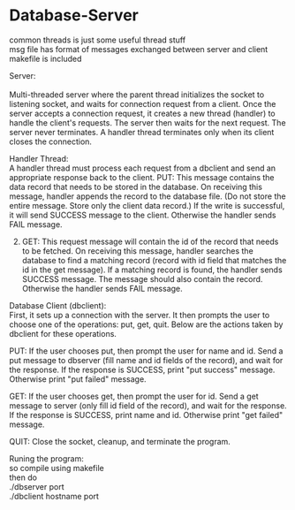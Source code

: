 # Database-Server
common threads is just some useful thread stuff <br />
msg file has format of messages exchanged between server and client <br />
makefile is included <br />

Server: <br /> <br />
Multi-threaded server where the parent thread initializes the socket to listening socket, and waits for connection request from a client. Once the server accepts a connection request, it creates a new thread (handler) to handle the client's requests. The server then waits for the next request. The server never terminates. A handler thread terminates only when its client closes the connection. 

Handler Thread: <br />
A handler thread must process each request from a dbclient and send an appropriate response back to the client. 
PUT: This message contains the data record that needs to be stored in the database. On receiving this message, handler appends the record to the database file. (Do not store the entire message. Store only the client data record.) If the write is successful, it will send SUCCESS message to the client. Otherwise the handler sends FAIL message.

2. GET: This request message will contain the id of the record that needs to be fetched. On receiving this message, handler searches the database to find a matching record (record with id field that matches the id in the get message). If a matching record is found, the handler sends SUCCESS message. The message should also contain the record. Otherwise the handler sends FAIL message.


Database Client (dbclient): <br />
First, it sets up a connection with the server. It then prompts the user to choose one of the operations: put, get, quit. Below are the actions taken by dbclient for these operations.

PUT: If the user chooses put, then prompt the user for name and id. Send a put message to dbserver (fill name and id fields of the record), and wait for the response. If the response is SUCCESS, print "put success" message. Otherwise print "put failed" message.

GET: If the user chooses get, then prompt the user for id. Send a get message to server (only fill id field of the record), and wait for the response. If the response is SUCCESS, print name and id. Otherwise print "get failed" message.


QUIT: Close the socket, cleanup, and terminate the program.


Runing the program:<br />
so compile using makefile<br />
then do<br />
./dbserver port<br />
./dbclient hostname port<br />

